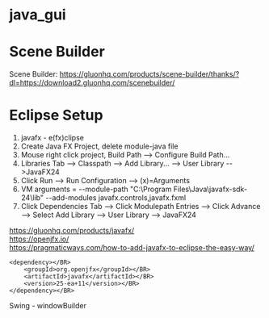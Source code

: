 # java_gui</BR>

# Scene Builder</BR>
Scene Builder: https://gluonhq.com/products/scene-builder/thanks/?dl=https://download2.gluonhq.com/scenebuilder/</BR>

# Eclipse Setup</BR>
1. javafx - e(fx)clipse</BR>
2. Create Java FX Project, delete module-java file</BR>
3. Mouse right click project, Build Path --> Configure Build Path...</BR>
4. Libraries Tab --> Classpath --> Add Library... --> User Library -->JavaFX24</BR>
5. Click Run --> Run Configuration --> (x)=Arguments </BR>
6. VM arguments = --module-path "C:\Program Files\Java\javafx-sdk-24\lib" --add-modules javafx.controls,javafx.fxml</BR>
7. Click Dependencies Tab --> Click Modulepath Entries  --> Click Advance --> Select Add Library --> User Library --> JavaFX24</BR>


https://gluonhq.com/products/javafx/</BR>
https://openjfx.io/</BR>
https://pragmaticways.com/how-to-add-javafx-to-eclipse-the-easy-way/</BR>


```
<dependency></BR>
    <groupId>org.openjfx</groupId></BR>
    <artifactId>javafx</artifactId></BR>
    <version>25-ea+11</version></BR>
</dependency></BR>
```

Swing - windowBuilder</BR>
